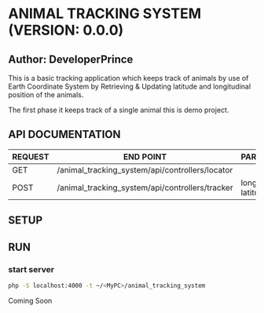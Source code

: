 # ANIMAL TRACKING SYSTEM (VERSION: 0.0.0)
## Author: DeveloperPrince

This is a basic tracking application which keeps track of animals by use of Earth Coordinate System by Retrieving & Updating latitude and longitudinal position of the animals.

The first phase it keeps track of a single animal this is demo project.

## API DOCUMENTATION

| REQUEST |                 END POINT                       |       PARAMETERS          |           RESULTS         |
|---------|-------------------------------------------------|---------------------------|---------------------------|
|  GET    | /animal_tracking_system/api/controllers/locator |                           |                           |
|  POST   | /animal_tracking_system/api/controllers/tracker |  longitude, latitude      |                           |

## SETUP

## RUN

### start server
```bash
php -S localhost:4000 -t ~/<MyPC>/animal_tracking_system
```
Coming Soon